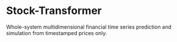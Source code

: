 # Stock-Transformer
Whole-system multidimensional financial time series prediction and simulation from timestamped prices only.
